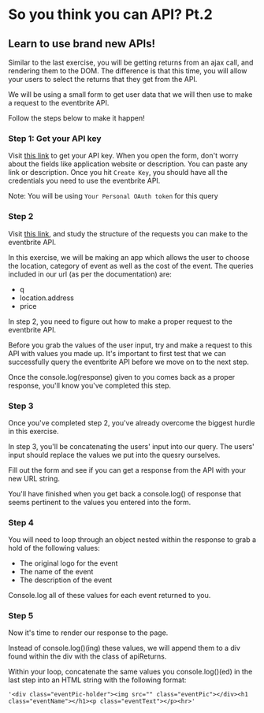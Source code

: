 # So you think you can API? Pt.2

## Learn to use brand new APIs!

Similar to the last exercise, you will be getting returns from an ajax call, and rendering them to the DOM. The difference is that this time, you will allow your users to select the returns that they get from the API.

We will be using a small form to get user data that we will then use to make a request to the eventbrite API.

Follow the steps below to make it happen!

### Step 1: Get your API key

Visit [this link](https://www.eventbrite.com/myaccount/apps/) to get your API key. When you open the form, don't worry about the fields like application website or description. You can paste any link or description. Once you hit `Create Key`, you should have all the credentials you need to use the eventbrite API.

Note: You will be using `Your Personal OAuth token` for this query

### Step 2
Visit [this link](https://www.eventbrite.com/developer/v3/endpoints/events/), and study the structure of the requests you can make to the eventbrite API. 

In this exercise, we will be making an app which allows the user to choose the location, category of event as well as the cost of the event. The queries included in our url (as per the documentation) are: 

- q
- location.address
- price

In step 2, you need to figure out how to make a proper request to the eventbrite API. 

Before you grab the values of the user input, try and make a request to this API with values you made up. It's important to first test that we can successfully query the eventbrite API before we move on to the next step.

Once the console.log(response) given to you comes back as a proper response, you'll know you've completed this step.

### Step 3
Once you've completed step 2, you've already overcome the biggest hurdle in this exercise. 

In step 3, you'll be concatenating the users' input into our query. The users' input should replace the values we put into the quesry ourselves. 

Fill out the form and see if you can get a response from the API with your new URL string.

You'll have finished when you get back a console.log() of response that seems pertinent to the values you entered into the form.

### Step 4
You will need to loop through an object nested within the response to grab a hold of the following values:

- The original logo for the event
- The name of the event
- The description of the event

Console.log all of these values for each event returned to you. 

### Step 5

Now it's time to render our response to the page. 

Instead of console.log()(ing) these values, we will append them to a div found within the div with the class of apiReturns.

Within your loop, concatenate the same values you console.log()(ed) in the last step into an HTML string with the following format:

```
'<div class="eventPic-holder"><img src="" class="eventPic"></div><h1 class="eventName"></h1><p class="eventText"></p><hr>'

```